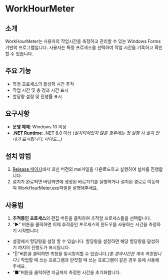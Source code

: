 # WorkHourMeter

## 소개
WorkHourMeter는 사용자의 작업시간을 측정하고 관리할 수 있는 Windows Forms 기반의 프로그램입니다.
사용자는 특정 프로세스를 선택하여 작업 시간을 기록하고 확인 할 수 있습니다.

## 주요 기능
- 특정 프로세스의 활성화 시간 추적
- 작업 시간 및 총 경과 시간 표시
- 할당량 설정 및 진행률 표시

## 요구사항
- **운영 체제**: Windows 10 이상
- **.NET Runtime**: .NET 8.0 이상 *(설치되어있지 않은 경우에는 첫 실행 시 설치 안내가 표시됩니다. 아마도...)*

## 설치 방법
1. [Release 페이지](https://github.com/Matatama1263/WorkHourMeter/releases)에서 최신 버전의 msi파일을 다운로드하고 실행하여 설치를 진행합니다.
2. 설치가 완료되면 바탕화면에 생성된 바로가기를 실행하거나 설치된 경로로 이동하여 WorkHourMeter.exe파일을 실행해주세요.

## 사용법
1. **추적중인 프로세스**의 편집 버튼을 클릭하여 추적할 프로세스들을 선택합니다.
2. "▶" 버튼을 클릭하면 이제 추적중인 프로세스의 윈도우를 사용하는 시간을 측정하기 시작합니다.

- 설정에서 할당량을 설정 할 수 있습니다. 할당량을 설정하면 해당 할당량을 달성하기 까지의 진행도가 표시됩니다.
- "||"버튼을 클릭하면 측정을 일시정지할 수 있습니다.*(총 경과시간은 계속 측정됩니다.)* 작업할 때 쓰는 프로그램과 딴짓할 때 쓰는 프로그램이 같은 경우 등에 사용해주세요.
- "■"버튼을 클릭하면 지금까지 측정한 시간을 초기화합니다.
